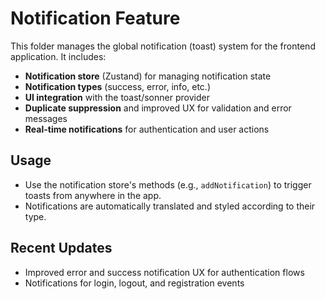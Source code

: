# Notification Feature

This folder manages the global notification (toast) system for the frontend application. It includes:

- **Notification store** (Zustand) for managing notification state
- **Notification types** (success, error, info, etc.)
- **UI integration** with the toast/sonner provider
- **Duplicate suppression** and improved UX for validation and error messages
- **Real-time notifications** for authentication and user actions

## Usage

- Use the notification store's methods (e.g., `addNotification`) to trigger toasts from anywhere in the app.
- Notifications are automatically translated and styled according to their type.

## Recent Updates

- Improved error and success notification UX for authentication flows
- Notifications for login, logout, and registration events
